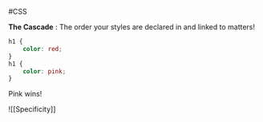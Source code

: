 #CSS

**The Cascade** : The order your styles are declared in and linked to matters!

```CSS
h1 {
	color: red;
}
h1 {
	color: pink;
}
```
Pink wins!


![[Specificity]]

